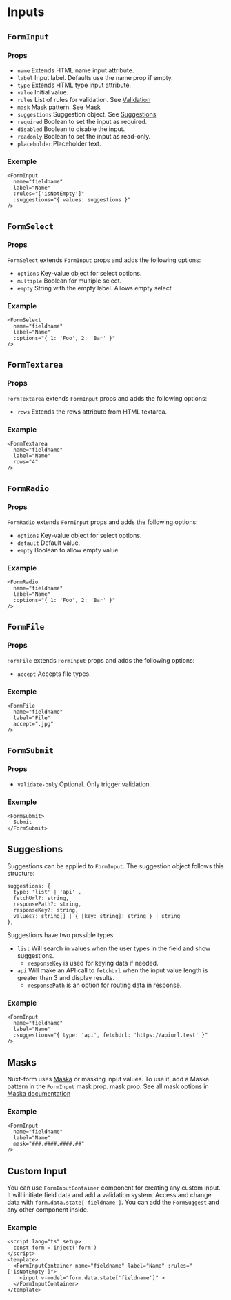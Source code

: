 # Inputs

## `FormInput`

### Props 
- `name` Extends HTML name input attribute.
- `label` Input label. Defaults use the name prop if empty.
- `type` Extends HTML type input attribute.
- `value` Initial value.
- `rules` List of rules for validation. See [Validation](/guide/validation.html)
- `mask` Mask pattern. See [Mask](#mask)
- `suggestions` Suggestion object. See [Suggestions](#suggestions)
- `required` Boolean to set the input as required.
- `disabled` Boolean to disable the input.
- `readonly` Boolean to set the input as read-only.
- `placeholder` Placeholder text.

### Exemple
```VUE
<FormInput 
  name="fieldname"
  label="Name"
  :rules="['isNotEmpty']" 
  :suggestions="{ values: suggestions }"
/>
```

## `FormSelect`

### Props
`FormSelect` extends `FormInput` props and adds the following options:
- `options` Key-value object for select options.
- `multiple` Boolean for multiple select.
- `empty` String with the empty label. Allows empty select 

### Example
```VUE
<FormSelect
  name="fieldname"
  label="Name"
  :options="{ 1: 'Foo', 2: 'Bar' }"
/>
```

## `FormTextarea`

### Props
`FormTextarea` extends `FormInput` props and adds the following options:
- `rows` Extends the rows attribute from HTML textarea.  

### Example
```VUE
<FormTextarea
  name="fieldname"
  label="Name"
  rows="4"
/>
```

## `FormRadio`

### Props
`FormRadio` extends `FormInput` props and adds the following options:
- `options` Key-value object for select options.
- `default` Default value.
- `empty` Boolean to allow empty value

### Example
```VUE
<FormRadio
  name="fieldname"
  label="Name"
  :options="{ 1: 'Foo', 2: 'Bar' }"
/>
```

## `FormFile`

### Props
`FormFile` extends `FormInput` props and adds the following options:
- `accept` Accepts file types.

### Exemple
```VUE
<FormFile
  name="fieldname"
  label="File"
  accept=".jpg"
/>
```

## `FormSubmit`

### Props
- `validate-only` Optional. Only trigger validation.

### Exemple
```VUE
<FormSubmit>
  Submit
</FormSubmit>
```


## Suggestions

Suggestions can be applied to `FormInput`. The suggestion object follows this structure:

```TS
suggestions: {
  type: 'list' | 'api' ,
  fetchUrl?: string,
  responsePath?: string,
  responseKey?: string,
  values?: string[] | { [key: string]: string } | string
},
```

Suggestions have two possible types:
- `list` Will search in values when the user types in the field and show suggestions.
  - `responseKey` is used for keying data if needed.
- `api`  Will make an API call to `fetchUrl`  when the input value length is greater than 3 and display results.
  - `responsePath` is an option for routing data in response.

### Example

```VUE
<FormInput 
  name="fieldname"
  label="Name"
  :suggestions="{ type: 'api', fetchUrl: 'https://apiurl.test' }"
/>
```

## Masks

Nuxt-form uses [Maska](https://beholdr.github.io/maska) or masking input values. To use it, add a Maska pattern in the `FormInput` mask prop. mask prop. See all mask options in [Maska documentation](https://beholdr.github.io/maska/#/?id=usage)

### Example 

```VUE
<FormInput 
  name="fieldname"
  label="Name"
  mask="###.####.####.##"
/>
```
 
## Custom Input

You can use `FormInputContainer` component for creating any custom input. It will initiate field data and add a validation system. Access and change data with `form.data.state['fieldname']`. You can add the `FormSuggest` and any other component inside.

### Example

```VUE
<script lang="ts" setup>
  const form = inject('form')
</script>
<template>
  <FormInputContainer name="fieldname" label="Name" :rules="['isNotEmpty']">
    <input v-model="form.data.state['fieldname']" >    
  </FormInputContainer>
</template>
```

